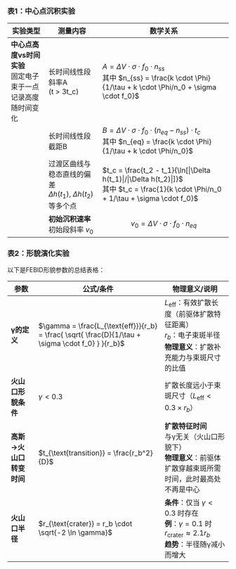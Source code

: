 ### 表1：中心点沉积实验

| 实验类型 | 测量内容 | 数学关系 |
|----------|----------|----------|
| **中心点高度vs时间实验**<br>固定电子束于一点<br>记录高度随时间变化 | 长时间线性段斜率A<br>(t > 3t_c) | $A = \Delta V \cdot \sigma \cdot f_0 \cdot n_{ss}$<br>其中 $n_{ss} = \frac{k \cdot \Phi}{1/\tau + k \cdot \Phi/n_0 + \sigma \cdot f_0}$ |
| | 长时间线性段截距B | $B = \Delta V \cdot \sigma \cdot f_0 \cdot (n_{eq} - n_{ss}) \cdot t_c$<br>其中 $n_{eq} = \frac{k \cdot \Phi}{1/\tau + k \cdot \Phi/n_0}$ |
| | 过渡区曲线与稳态直线的偏差<br>$\Delta h(t_1)$, $\Delta h(t_2)$等多个点 | $t_c = \frac{t_2 - t_1}{\ln[\|\Delta h(t_1)\|/\|\Delta h(t_2)\|]}$<br>其中 $t_c = \frac{1}{k \cdot \Phi/n_0 + 1/\tau + \sigma \cdot f_0}$ |
| | **初始沉积速率**<br>初始段斜率 $v_0$<br> | $$v_0 = \Delta V \cdot \sigma \cdot f_0 \cdot n_{eq}$$ |


### 表2：形貌演化实验

以下是FEBID形貌参数的总结表格：

| **参数**                | **公式/条件**                          | **物理意义/说明**                                                                 |
|-------------------------|----------------------------------------|---------------------------------------------------------------------------------|
| **γ的定义**             | $\gamma = \frac{L_{\text{eff}}}{r_b} = \frac{ \sqrt{ \frac{D}{1/\tau + \sigma \cdot f_0} } }{r_b}$ | $L_{\text{eff}}$：有效扩散长度（前驱体扩散特征距离）<br>$r_b$：电子束斑半径<br>**物理意义**：扩散补充能力与束斑尺寸的比值 |
| **火山口形貌条件**      | $\gamma < 0.3$                         | 扩散长度远小于束斑尺寸（$L_{\text{eff}} < 0.3 \times r_b$）                     |
| **高斯→火山口转变时间** | $t_{\text{transition}} = \frac{r_b^2}{D}$ | **扩散特征时间**<br>与γ无关（火山口形貌下）<br>**物理意义**：前驱体扩散穿越束斑所需时间，此时最高处不再是中心 |
| **火山口半径**          | $r_{\text{crater}} = r_b \cdot \sqrt{-2 \ln \gamma}$ | **条件**：仅当 $\gamma < 0.3$ 时存在<br>**例**：$\gamma=0.1$ 时 $r_{\text{crater}} \approx 2.1 r_b$<br>**趋势**：半径随γ减小而增大 |
